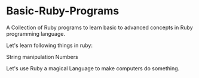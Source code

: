 # Basic-Ruby-Programs
A Collection of Ruby programs to learn basic to advanced concepts in Ruby programming language.

Let's learn following things in ruby:

String manipulation
Numbers

Let's use Ruby a magical Language to make computers do something.
